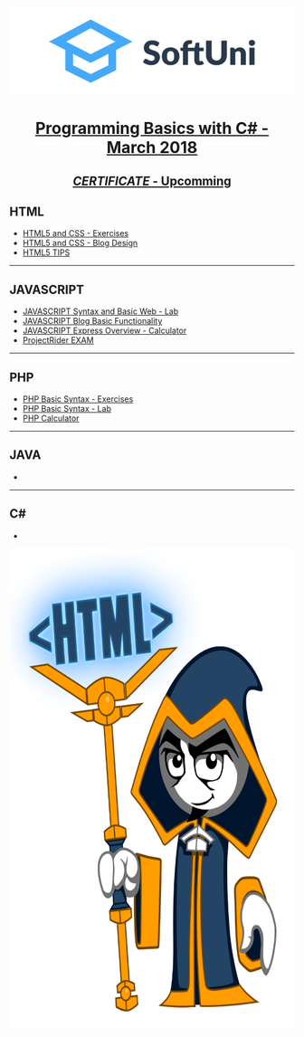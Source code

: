<p align="center"><img src="https://github.com/blazarow09/ProgrammingBasicsWithCsharp/blob/master/img/logo.png"  /></p>

# <a href="https://softuni.bg/trainings/1896/programming-basics-with-csharp-march-2018/open#lesson-7992"><p align="center">Programming Basics with C# - March 2018<p></a>

## <p align="center"> <a href="" > *CERTIFICATE* - Upcomming </a> </p>

## HTML
* <a href="" > HTML5 and CSS - Exercises </a>
* <a href="" > HTML5 and CSS - Blog Design </a>
* <a href="" > HTML5 TIPS </a>
-------------------------------------------------------------------
## JAVASCRIPT
* <a href="" > JAVASCRIPT Syntax and Basic Web - Lab</a>
* <a href="" > JAVASCRIPT Blog Basic Functionality </a>
* <a href="" > JAVASCRIPT Express Overview - Calculator </a>
* <a href="" > ProjectRider EXAM</a>
-------------------------------------------------------------------
## PHP
* <a href="" > PHP Basic Syntax - Exercises</a>
* <a href="" > PHP Basic Syntax - Lab</a>
* <a href="" > PHP Calculator </a>
-------------------------------------------------------------------
## JAVA
* <a href="" > </a>
-------------------------------------------------------------------
## C#
* <a href="" > </a>

<p align="center"><img src="https://github.com/blazarow09/ProgrammingBasicsWithCsharp/blob/master/img/code-wizard-html.png" with="350px"; height="850px" /></p>

